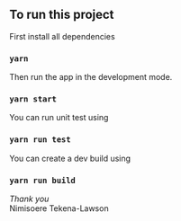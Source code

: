 ## To run this project

First install all dependencies
### `yarn`

Then run the app in the development mode.
### `yarn start`

You can run unit test using
### `yarn run test`

You can create a dev build using
### `yarn run build`

*Thank you*<br>
Nimisoere Tekena-Lawson
